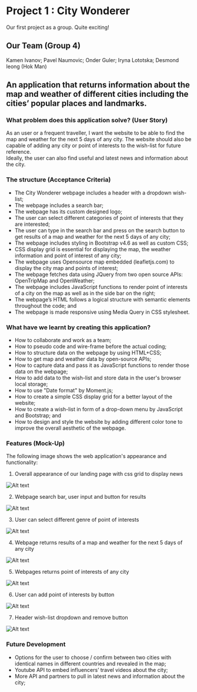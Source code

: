 # Project 1 : City Wonderer

Our first project as a group. Quite exciting!

## Our Team (Group 4)

Kamen Ivanov;
Pavel Naumovic;
Onder Guler;
Iryna Lototska;
Desmond Ieong (Hok Man)

## An application that returns information about the map and weather of different cities including the cities’ popular places and landmarks.

### What problem does this application solve? (User Story)

As an user or a frequent traveller, I want the website to be able to find the map and weather for the next 5 days of any city.
The website should also be capable of adding any city or point of interests to the wish-list for future reference.  
Ideally, the user can also find useful and latest news and information about the city.

### The structure (Acceptance Criteria)

- The City Wonderer webpage includes a header with a dropdown wish-list;
- The webpage includes a search bar;
- The webpage has its custom designed logo;
- The user can select different categories of point of interests that they are interested;
- The user can type in the search bar and press on the search button to get results of a map and weather for the next 5 days of any city;
- The webpage includes styling in Bootstrap v4.6 as well as custom CSS;
- CSS display grid is essential for displaying the map, the weather information and point of interest of any city;
- The webpage uses Opensource map embedded (leafletjs.com) to display the city map and points of interest;
- The webpage fetches data using JQuery from two open source APIs: OpenTripMap and OpenWeather;
- The webpage includes JavaScript functions to render point of interests of a city on the map as well as in the side bar on the right;
- The webpage’s HTML follows a logical structure with semantic elements throughout the code; and
- The webpage is made responsive using Media Query in CSS stylesheet.

### What have we learnt by creating this application?

- How to collaborate and work as a team;
- How to pseudo code and wire-frame before the actual coding;
- How to structure data on the webpage by using HTML+CSS;
- How to get map and weather data by open-source APIs;
- How to capture data and pass it as JavaScript functions to render those data on the webpage;
- How to add data to the wish-list and store data in the user's browser local storage;
- How to use "Date format" by Moment.js;
- How to create a simple CSS display grid for a better layout of the website;
- How to create a wish-list in form of a drop-down menu by JavaScript and Bootstrap; and
- How to design and style the website by adding different color tone to improve the overall aesthetic of the webpage.

### Features (Mock-Up)

The following image shows the web application's appearance and functionality:

1. Overall appearance of our landing page with css grid to display news

![Alt text](assets/images/dumpscreen%20-%20welcome%20page.jpg)

2. Webpage search bar, user input and button for results

![Alt text](assets/images/dumpscreen%20-%20search%20bar.jpg)

3. User can select different genre of point of interests

![Alt text](assets/images/dumpscreen%20-%20poi%20genre.jpg)

4. Webpage returns results of a map and weather for the next 5 days of any city

![Alt text](assets/images/dumpscreen%20-%20results%20map%20weather.jpg)

5. Webpages returns point of interests of any city

![Alt text](assets/images/dumpscreen%20-%20poi%20side%20bar.jpg)

6. User can add point of interests by button

![Alt text](assets/images/dumpscreen%20-%20add%20to%20wishlist.jpg)

7. Header wish-list dropdown and remove button

![Alt text](assets/images/dumpscreen%20-%20dropdown%20wishlist.jpg)

### Future Development

- Options for the user to choose / confirm between two cities with identical names in different countries and revealed in the map;
- Youtube API to embed influencers’ travel videos about the city;
- More API and partners to pull in latest news and information about the city;
